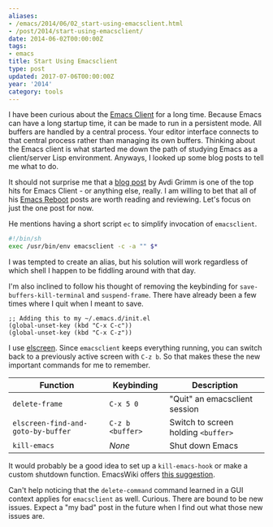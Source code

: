 ```yaml
---
aliases:
- /emacs/2014/06/02_start-using-emacsclient.html
- /post/2014/start-using-emacsclient/
date: 2014-06-02T00:00:00Z
tags:
- emacs
title: Start Using Emacsclient
type: post
updated: 2017-07-06T00:00:00Z
year: '2014'
category: tools
---
```

[Emacs Client]: http://www.emacswiki.org/emacs/EmacsClient
I have been curious about the [Emacs Client][] for a long time. Because
Emacs can have a long startup time, it can be made to run in a
persistent mode. All buffers are handled by a central process. Your
editor interface connects to that central process rather than
managing its own buffers. Thinking about the Emacs client is what
started me down the path of studying Emacs as a client/server Lisp
environment. Anyways, I looked up some blog posts to tell me what to
do.
<!-- TEASER_END -->

[blog post]: http://devblog.avdi.org/2011/10/27/running-emacs-as-a-server-emacs-reboot-15/
[Emacs Reboot]: http://devblog.avdi.org/category/emacs-reboot/

It should not surprise me that a [blog post][] by Avdi Grimm is one of
the top hits for Emacs Client - or anything else, really. I am
willing to bet that all of his [Emacs Reboot][] posts are worth reading
and reviewing. Let's focus on just the one post for now.

He mentions having a short script `ec` to simplify invocation of
`emacsclient`.

``` sh
#!/bin/sh
exec /usr/bin/env emacsclient -c -a "" $*
```

I was tempted to create an alias, but his solution will work
regardless of which shell I happen to be fiddling around with that
day.

I'm also inclined to follow his thought of removing the keybinding
for `save-buffers-kill-terminal` and `suspend-frame`. There have
already been a few times where I quit when I meant to save.

``` emacs-lisp
;; Adding this to my ~/.emacs.d/init.el
(global-unset-key (kbd "C-x C-c"))
(global-unset-key (kbd "C-x C-z"))
```

[elscreen]: http://www.emacswiki.org/emacs/EmacsLispScreen

I use [elscreen][]. Since `emacsclient` keeps everything running, you
can switch back to a previously active screen with `C-z b`. So that
makes these the new important commands for me to remember.

| Function                          | Keybinding       | Description                         |
|-----------------------------------|------------------|-------------------------------------|
| `delete-frame`                    | `C-x 5 0`        | "Quit" an emacsclient session       |
| `elscreen-find-and-goto-by-buffer`| `C-z b <buffer>` | Switch to screen holding `<buffer>` |
| `kill-emacs`                      | *None*           | Shut down Emacs                     |

[this suggestion]: http://www.emacswiki.org/emacs/EmacsAsDaemon#toc7

It would probably be a good idea to set up a `kill-emacs-hook` or
make a custom shutdown function. EmacsWiki offers [this suggestion][].

Can't help noticing that the `delete-command` command learned in a
GUI context applies for `emacsclient` as well. Curious. There are
bound to be new issues. Expect a "my bad" post in the future when I
find out what those new issues are.
